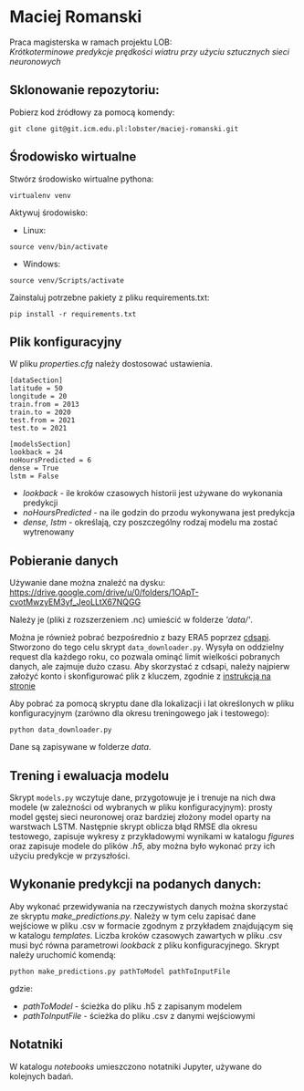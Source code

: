# Maciej Romanski 
Praca magisterska w ramach projektu LOB:\
*Krótkoterminowe predykcje prędkości wiatru przy użyciu sztucznych sieci neuronowych*

## Sklonowanie repozytoriu:
Pobierz kod źródłowy za pomocą komendy:
```
git clone git@git.icm.edu.pl:lobster/maciej-romanski.git
```

## Środowisko wirtualne
Stwórz środowisko wirtualne pythona:
```
virtualenv venv
```
Aktywuj środowisko:
* Linux:
```
source venv/bin/activate
```
* Windows:
```
source venv/Scripts/activate
```
Zainstaluj potrzebne pakiety z pliku requirements.txt:
```
pip install -r requirements.txt
```

<!-- Zainstaluj pakiet [pipenv](https://pipenv.pypa.io/en/latest/):
```
pip install pipenv
```
Za jego pomocą stwórz środowisko wirtualne z potrzebnymi pakietami (z pliku requirements.py):
```
pipenv install
```
Aktywuj stworzone środowisko:
```
pipenv shell
``` -->
## Plik konfiguracyjny
W pliku *properties.cfg* należy dostosować ustawienia.
```
[dataSection]
latitude = 50
longitude = 20
train.from = 2013
train.to = 2020
test.from = 2021
test.to = 2021

[modelsSection]
lookback = 24
noHoursPredicted = 6
dense = True
lstm = False
```
* *lookback* - ile kroków czasowych historii jest używane do wykonania predykcji
* *noHoursPredicted* - na ile godzin do przodu wykonywana jest predykcja
* *dense, lstm* - określają, czy poszczególny rodzaj modelu ma zostać wytrenowany

## Pobieranie danych
Używanie dane można znaleźć na dysku:\
https://drive.google.com/drive/u/0/folders/1OApT-cvotMwzyEM3yf_JeoLLtX67NQGG

Należy je (pliki z rozszerzeniem .nc) umieścić w folderze *'data/'*.

Można je również pobrać bezpośrednio z bazy ERA5 poprzez [cdsapi](https://cds.climate.copernicus.eu/api-how-to). Stworzono do tego celu skrypt `data_downloader.py`. Wysyła on oddzielny request dla każdego roku, co pozwala ominąć limit wielkości pobranych danych, ale zajmuje dużo czasu. Aby skorzystać z cdsapi, należy najpierw założyć konto i skonfigurować plik z kluczem, zgodnie z [instrukcją na stronie](https://cds.climate.copernicus.eu/api-how-to)

Aby pobrać za pomocą skryptu dane dla lokalizacji i lat określonych w pliku konfiguracyjnym (zarówno dla okresu treningowego jak i testowego):
```
python data_downloader.py
```
Dane są zapisywane w folderze *data*.

## Trening i ewaluacja modelu
Skrypt `models.py` wczytuje dane, przygotowuje je i trenuje na nich dwa modele (w zależności od wybranych w pliku konfiguracyjnym): prosty model gęstej sieci neuronowej oraz bardziej złożony model oparty na warstwach LSTM. Następnie skrypt oblicza błąd RMSE dla okresu testowego, zapisuje wykresy z przykładowymi wynikami w katalogu *figures* oraz zapisuje modele do plików *.h5*, aby można było wykonać przy ich użyciu predykcje w przyszłości.

## Wykonanie predykcji na podanych danych:
Aby wykonać przewidywania na rzeczywistych danych można skorzystać ze skryptu *make_predictions.py*. Należy w tym celu zapisać dane wejściowe w pliku .csv w formacie zgodnym z przykładem znajdującym się w katalogu *templates*. Liczba kroków czasowych zawartych w pliku .csv musi być równa parametrowi *lookback* z pliku konfiguracyjnego. Skrypt należy uruchomić komendą:
```
python make_predictions.py pathToModel pathToInputFile
```
gdzie: 
* *pathToModel* - ścieżka do pliku .h5 z zapisanym modelem
* *pathToInputFile* - ścieżka do pliku .csv z danymi wejściowymi

## Notatniki
W katalogu *notebooks* umieszczono notatniki Jupyter, używane do kolejnych badań.